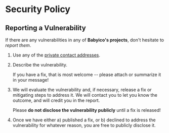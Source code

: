 # Security Policy

## Reporting a Vulnerability

If there are any vulnerabilities in any of **Babyico's projects**, don't hesitate to _report them_.

1. Use any of the [private contact addresses](https://github.com/babyico/.github/blob/master/SUPPORT.md).
2. Describe the vulnerability.

   If you have a fix, that is most welcome -- please attach or summarize it in your message!

3. We will evaluate the vulnerability and, if necessary, release a fix or mitigating steps to address it. We will contact you to let you know the outcome, and will credit you in the report.

   Please **do not disclose the vulnerability publicly** until a fix is released!

4. Once we have either a) published a fix, or b) declined to address the vulnerability for whatever reason, you are free to publicly disclose it.
